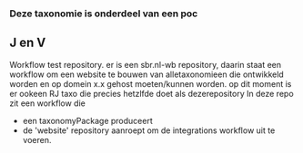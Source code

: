 ### Deze taxonomie is onderdeel van een poc 
## J en V

Workflow test repository. 
er is een sbr.nl-wb repository, daarin staat een workflow om een website te bouwen van alletaxonomieen die ontwikkeld worden en op domein x.x gehost moeten/kunnen worden.
op dit moment is er ookeen RJ taxo die precies hetzlfde doet als dezerepository
In deze repo zit een workflow die
- een taxonomyPackage produceert
- de 'website' repository aanroept om de integrations workflow uit te voeren.
